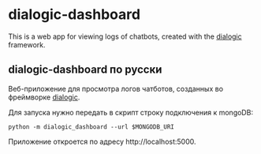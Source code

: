 # dialogic-dashboard

This is a web app for viewing logs of chatbots, created with the
[dialogic](https://github.com/avidale/dialogic) framework.

## dialogic-dashboard по русски

Веб-приложение для просмотра логов чатботов, созданных во фреймворке
[dialogic](https://github.com/avidale/dialogic). 

Для запуска нужно передать в скрипт строку подключения к mongoDB:

```commandline
python -m dialogic_dashboard --url $MONGODB_URI
```

Приложение откроется по адресу http://localhost:5000. 
